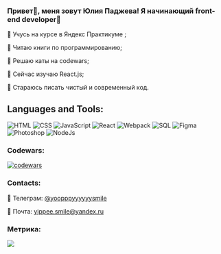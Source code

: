 ### Привет👋, меня зовут Юлия Паджева! Я начинающий front-end developer:metal:

:small_blue_diamond: Учусь на курсе в Яндекс Практикуме ;

:small_blue_diamond: Читаю книги по программированию;

:small_blue_diamond: Решаю каты на codewars;

:small_blue_diamond: Сейчас изучаю React.js;

:small_blue_diamond: Стараюсь писать чистый и современный код.



## Languages and Tools: 
![HTML](https://img.shields.io/badge/-HTML-20232A?style=for-the-badge&logo=html5)
![CSS](https://img.shields.io/badge/-CSS-20232A?style=for-the-badge&logo=CSS3)
![JavaScript](https://img.shields.io/badge/-JavaScript-20232A?style=for-the-badge&logo=javascript)
![React](https://img.shields.io/badge/-React-20232A?style=for-the-badge&logo=react)
![Webpack](https://img.shields.io/badge/-webpack-20232A?style=for-the-badge&logo=webpack)
![SQL](https://img.shields.io/badge/-SQL-20232A?style=for-the-badge&logo=sql)
![Figma](https://img.shields.io/badge/-figma-20232A?style=for-the-badge&logo=figma)
![Photoshop](https://img.shields.io/badge/-Photoshop-20232A?style=for-the-badge&logo=AdobePhotoshop)
![NodeJs](https://img.shields.io/badge/-NodeJs-20232A?style=for-the-badge&logo=node.Js)

### Codewars:

[![codewars](https://www.codewars.com/users/yoopppyyyyyy/badges/large)](https://www.codewars.com/users/yoopppyyyyyy)

### Contacts:
:iphone: Телеграм: [@yoopppyyyyyysmile](https://t.me/yoopppyyyyyysmile)    

:email: Почта: yippee.smile@yandex.ru    


### Метрика: 
![](https://komarev.com/ghpvc/?username=YippeeSmile)
